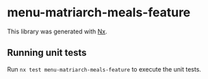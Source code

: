 # menu-matriarch-meals-feature

This library was generated with [Nx](https://nx.dev).

## Running unit tests

Run `nx test menu-matriarch-meals-feature` to execute the unit tests.
